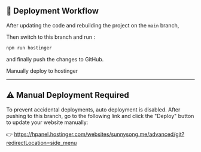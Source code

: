 ## 🔧 Deployment Workflow

After updating the code and rebuilding the project on the `main` branch,

Then switch to this branch and run :
```bash
npm run hostinger
```
and finally push the changes to GitHub.

Manually deploy to hostinger

---

## ⚠️ Manual Deployment Required
To prevent accidental deployments, auto deployment is disabled.
After pushing to this branch, go to the following link and click the "Deploy" button to update your website manually:

👉 https://hpanel.hostinger.com/websites/sunnysong.me/advanced/git?redirectLocation=side_menu